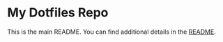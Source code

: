 # My Dotfiles Repo

This is the main README. You can find additional details in the [README](./source/01-rfranr/dotfiles/README.md).
